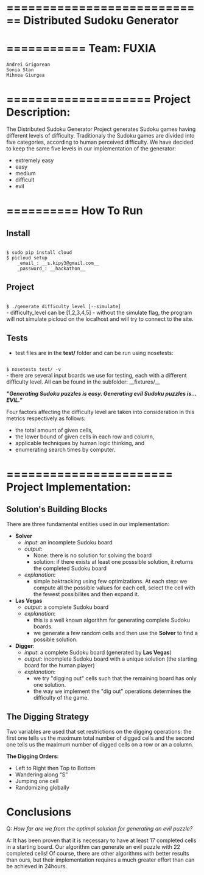 ============================
Distributed Sudoku Generator
============================

===========
Team: FUXIA
===========
    Andrei Grigorean
    Sonia Stan
    Mihnea Giurgea

====================
Project Description:
====================
  The Distributed Sudoku Generator Project generates Sudoku games having different levels of difficulty. Traditionaly
the Sudoku games are divided into five categories, according to human perceived difficulty. We have decided to keep the
same five levels in our implementation of the generator:

  - extremely easy
  - easy
  - medium
  - difficult
  - evil

==========
How To Run
==========
Install
-------
<code>
$ sudo pip install cloud
$ picloud setup
    _email_: __s.kipy3@gmail.com__
    _password_: __hackathon__
</code>

Project
-------
<code>
$ ./generate difficulty_level [--simulate]
</code>
 - difficulty_level can be [1,2,3,4,5]
 - without the simulate flag, the program will not simulate picloud on the
 localhost and will try to connect to the site.

Tests
-----
 - test files are in the __test/__ folder and can be run using nosetests:
<code>
$ nosetests test/ -v
</code>
 - there are several input boards we use for testing, each with a different difficulty
 level. All can be found in the subfolder: __fixtures/__

___"Generating Sudoku puzzles is easy. Generating evil Sudoku puzzles is... EVIL."___

Four factors affecting the difficulty level are taken into consideration in this metrics
respectively as follows:
  - the total amount of given cells,
  - the lower bound of given cells in each row and column,
  - applicable techniques by human logic thinking, and
  - enumerating search times by computer.

=======================
Project Implementation:
=======================

Solution's Building Blocks
--------------------------
There are three fundamental entities used in our implementation:
 - __Solver__
    - _input_: an incomplete Sudoku board
    - _output_:
      - None: there is no solution for solving the board
      - solution: if there exists at least one posssible solution, it returns the completed Sudoku board
    - _explanation_:
      - simple baktracking using few optimizations. At each step: we compute all the possible values for each cell,
        select the cell with the fewest possibilites and then expand it.
 - __Las Vegas__
    - _output_: a complete Sudoku board
    - _explanation_:
        - this is a well known algorithm for generating complete Sudoku boards.
        - we generate a few random cells and then use the __Solver__ to find a possible solution.
 - __Digger__:
    - _input_: a complete Sudoku board (generated by __Las Vegas__)
    - _output_: incomplete Sudoku board with a unique solution (the starting board for the human player)
    - _explanation_:
        - we try "digging out" cells such that the remaining board has only one solution.
        - the way we implement the "dig out" operations determines the difficulty of the game.


The Digging Strategy
---------------------
Two variables are used that set restrictions on the digging operations: the first one tells us the maximum total number of
digged cells and the second one tells us the maximum number of digged cells on a row or an a column.


__The Digging Orders:__
 - Left to Right then Top to Bottom
 - Wandering along “S”
 - Jumping one cell
 - Randomizing globally

Conclusions
===========
Q: _How far are we from the optimal solution for generating an evil puzzle?_

A: It has been proven that it is necessary to have at least 17 completed cells in a starting board. Our algorithm can
generate an evil puzzle with 22 completed cells! Of course, there are other algorithms with better
results than ours, but their implementation requires a much greater effort than can be achieved in 24hours.
